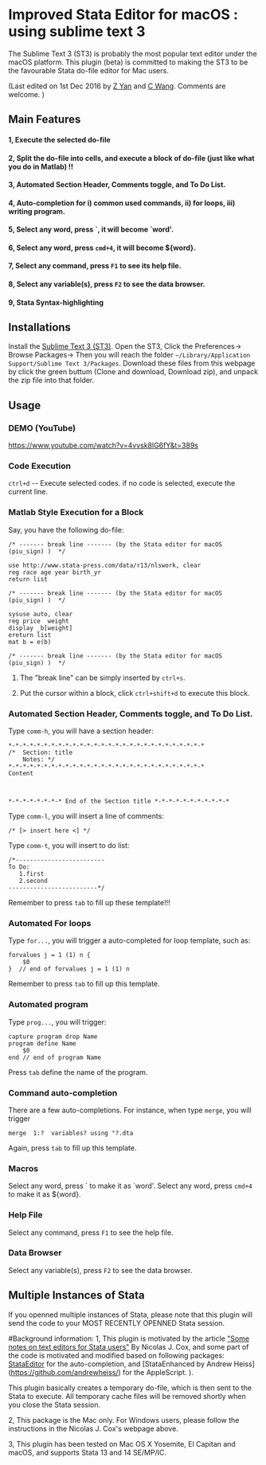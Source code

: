 # Improved Stata Editor for macOS : using sublime text 3

The Sublime Text 3 (ST3) is probably the most popular text editor under the macOS platform. This plugin (beta) is committed to making the ST3 to be the favourable Stata do-file editor for Mac users.  

(Last edited on 1st Dec 2016 by [Z Yan](mailto:helloyzz@gmail.com) and [C Wang](mailto:flora7819@gmail.com). Comments are welcome. )

## Main Features
#### 1, Execute the selected do-file 
#### 2, Split the do-file into cells, and execute a block of do-file (just like what you do in Matlab) !!
#### 3, Automated Section Header, Comments toggle, and To Do List.
#### 4, Auto-completion for i) common used commands, ii) for loops, iii) writing program.
#### 5, Select any **word**, press \`, it will become **\`word'**. 
#### 6, Select any **word**, press `cmd+4`, it will become **${word}**. 
#### 7, Select any command, press `F1` to see its help file. 
#### 8, Select any variable(s), press `F2` to see the data browser. 
#### 9, Stata Syntax-highlighting  

## Installations 

Install the [Sublime Text 3 (ST3)](https://www.sublimetext.com/3). Open the ST3, Click the Preferences-> Browse Packages-> Then you will reach the folder `~/Library/Application Support/Sublime Text 3/Packages`. Download these files from this webpage by click the green buttum (Clone and download, Download zip), and unpack the zip file into that folder. 

## Usage 
### DEMO (YouTube)
https://www.youtube.com/watch?v=4vvsk8lG6fY&t=389s

### Code Execution
`ctrl+d` -- Execute selected codes. if no code is selected, execute the current line. 
### Matlab Style Execution for a Block
Say, you have the following do-file:
 
    /* ------- break line ------- (by the Stata editor for macOS (piu_sign) )  */
    
    use http://www.stata-press.com/data/r13/nlswork, clear
    reg race age year birth_yr
    return list
    
    /* ------- break line ------- (by the Stata editor for macOS (piu_sign) )  */
    
    sysuse auto, clear
    reg price  weight
    display _b[weight]
    ereturn list
    mat b = e(b)
    
    /* ------- break line ------- (by the Stata editor for macOS (piu_sign) )  */
1) The "break line" can be simply inserted by `ctrl+s`.

2) Put the cursor within a block, click  `ctrl+shift+d` to execute this block.

### Automated Section Header, Comments toggle, and To Do List.
Type `comm-h`, you will have a section header:

    *-*-*-*-*-*-*-*-*-*-*-*-*-*-*-*-*-*-*-*-*-*-*-*-*-*-*-*
    /*  Section: title        
        Notes: */
    *-*-*-*-*-*-*-*-*-*-*-*-*-*-*-*-*-*-*-*-*-*-*-*-*-*-*-*
    Content  
    
    
    
    *-*-*-*-*-*-*-* End of the Section title *-*-*-*-*-*-*-*-*-*-*

Type `comm-l`, you will insert a line of comments:

    /* [> insert here <] */ 

Type `comm-t`, you will insert to do list:

    /*------------------------- 
    To Do:
       1.first  
       2.second  
    -------------------------*/ 



Remember to press `tab` to fill up these template!!!

### Automated For loops
Type `for...`, you will trigger a auto-completed for loop template, such as:

    forvalues j = 1 (1) n {
    	$0
    }  // end of forvalues j = 1 (1) n

Remember to press `tab` to fill up this template.

### Automated program
Type `prog...`, you will trigger:

    capture program drop Name
    program define Name
        $0
    end // end of program Name

Press `tab` define the name of the program.




### Command auto-completion
There are a few auto-completions. For instance, when type `merge`, you will trigger

    merge  1:?  variables? using "?.dta

Again, press `tab` to fill up this template.

### Macros
Select any word, press \` to make it as \`word'. 
Select any word, press `cmd+4` to make it as ${word}. 

### Help File 
 Select any command, press `F1` to see the help file. 

### Data Browser
Select any variable(s), press `F2` to see the data browser.


## Multiple Instances of Stata
If you openned multiple instances of Stata, please note that this plugin will send the code to your MOST RECENTLY OPENNED Stata session. 


 
 
#Background information:
1, This plugin is motivated by the article ["Some notes on text editors for Stata users"](http://fmwww.bc.edu/repec/bocode/t/textEditors.html#vim) By Nicolas J. Cox, and some part of the code is motivated and modified based on following packages: [StataEditor](https://github.com/mattiasnordin/) for the auto-completion, and [StataEnhanced by Andrew Heiss] (https://github.com/andrewheiss/) for the AppleScript.
).

This plugin basically creates a temporary do-file, which is then sent to the Stata to execute. All temporary cache files will be removed shortly when you close the Stata session.


2, This package is the Mac only. For Windows users, please follow the instructions in the Nicolas J. Cox's webpage above.
 
        
3, This plugin has been tested on Mac OS X Yosemite, El Capitan and macOS, and supports Stata 13 and 14 SE/MP/IC.
 
